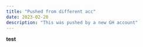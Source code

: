 ```yaml
---
title: "Pushed from different acc"
date: 2023-02-20
description: "This was pushed by a new GH account"
---
```

**test**
